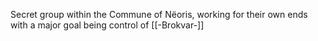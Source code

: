 Secret group within the Commune of Nëoris, working for their own ends with a major goal being control of [[-Brokvar-]]